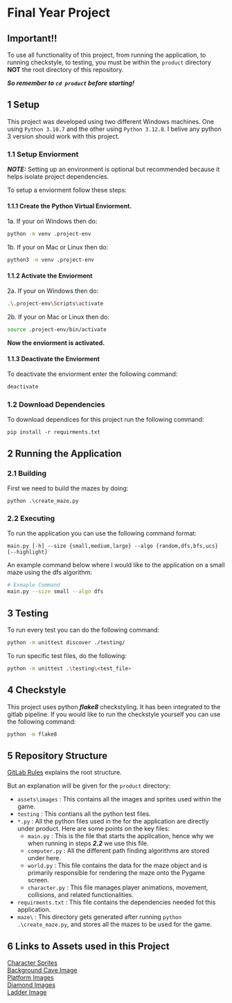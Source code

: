 # Final Year Project

## **Important!!**

To use all functionality of this project, from running the application, to running checkstyle, to testing, you must be within the `product` directory **NOT** the root directory of this repository.

**_So remember to `cd product` before starting!_**

## 1 Setup

This project was developed using two different Windows machines. One using `Python 3.10.7` and the other using `Python 3.12.8`. I belive any python 3 version should work with this project.

### 1.1 Setup Enviorment

**_NOTE:_** Setting up an environment is optional but recommended because it helps isolate project dependencies.

To setup a enviorment follow these steps:

#### 1.1.1 Create the Python Virtual Enviorment.

1a. If your on Windows then do:

```bash
python -m venv .project-env
```

1b. If your on Mac or Linux then do:

```bash
python3 -m venv .project-env
```

#### 1.1.2 Activate the Enviorment

2a. If your on Windows then do:

```bash
.\.project-env\Scripts\activate
```

2b. If your on Mac or Linux then do:

```bash
source .project-env/bin/activate
```

**Now the enviorment is activated.**

#### 1.1.3 Deactivate the Enviorment

To deactivate the enviorment enter the following command:

```bash
deactivate
```

### 1.2 Download Dependencies

To download dependices for this project run the following command:

```
pip install -r requirments.txt
```

## 2 Running the Application

### 2.1 Building

First we need to build the mazes by doing:

```
python .\create_maze.py
```

### 2.2 Executing

To run the application you can use the following command format:
```
main.py [-h] --size {small,medium,large} --algo {random,dfs,bfs,ucs} [--highlight]
```

An example command below where I would like to the application on a small maze using the dfs algorithm:
```bash
# Exmaple Command
main.py --size small --algo dfs
```

## 3 Testing

To run every test you can do the following command:
```bash
python -m unittest discover ./testing/
```

To run specific test files, do the following:
```bash
python -m unittest .\testing\<test_file>
```

## 4 Checkstyle

This project uses python **_flake8_** checkstyling. It has been integrated to the gitlab pipeline.
If you would like to run the checkstyle yourself you can use the following command:

```bash
python -m flake8
```

## 5 Repository Structure

[GitLab Rules](https://moodle.royalholloway.ac.uk/pluginfile.php/1740965/mod_resource/content/3/gitlab_rules.html) explains the root structure.

But an explanation will be given for the `product` directory:

- `assets\images` : This contains all the images and sprites used within the game.
- `testing` : This contians all the python test files.
- `*.py` : All the python files used in the for the application are directly under product. Here are some points on the key files:
  - `main.py` : This is the file that starts the application, hence why we when running in steps **_2.2_** we use this file.
  - `computer.py` : All the different path finding algorithms are stored under here.
  - `world.py` : This file contains the data for the maze object and is primarily responsible for rendering the maze onto the Pygame screen.
  - `character.py` : This file manages player animations, movement, collisions, and related functionalities.
- `requirments.txt` : This file contains the dependencies needed fot this application.
- `maze\` : This directory gets generated after running `python .\create_maze.py`, and stores all the mazes to be used for the game.

## 6 Links to Assets used in this Project

[Character Sprites](https://craftpix.net/freebies/free-tiny-pixel-hero-sprites-with-melee-attacks/)\
[Background Cave Image](https://lil-cthulhu.itch.io/pixel-art-cave-background)\
[Platform Images](https://brackeysgames.itch.io/brackeys-platformer-bundle)\
[Diamond Images](https://drxwat.itch.io/pixel-art-diamond)\
[Ladder Image](https://nyknck.itch.io/wood-set)
